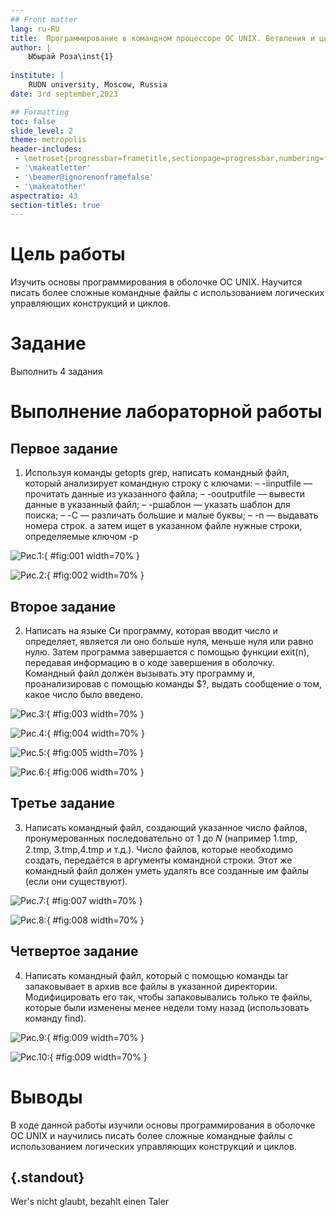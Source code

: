 ```yaml
---
## Front matter
lang: ru-RU
title:  Программирование в командном процессоре ОС UNIX. Ветвления и циклы
author: |
	Ыбырай Роза\inst{1}
	
institute: |
	RUDN university, Moscow, Russia
date: 3rd september,2023

## Formatting
toc: false
slide_level: 2
theme: metropolis
header-includes: 
 - \metroset{progressbar=frametitle,sectionpage=progressbar,numbering=fraction}
 - '\makeatletter'
 - '\beamer@ignorenonframefalse'
 - '\makeatother'
aspectratio: 43
section-titles: true
---
```

# Цель работы

Изучить основы программирования в оболочке ОС UNIX. Научится писать более
сложные командные файлы с использованием логических управляющих конструкций
и циклов.

# Задание

Выполнить 4 задания

# Выполнение лабораторной работы

## Первое задание

1. Используя команды getopts grep, написать командный файл, который анализирует
командную строку с ключами:
– -iinputfile — прочитать данные из указанного файла;
– -ooutputfile — вывести данные в указанный файл;
– -pшаблон — указать шаблон для поиска;
– -C — различать большие и малые буквы;
– -n — выдавать номера строк.
а затем ищет в указанном файле нужные строки, определяемые ключом -p

![Рис.1:](image10/lab11.1.jpg){ #fig:001 width=70% }

![Рис.2:](image10/lab11.2.jpg){ #fig:002 width=70% }

## Второе задание

2. Написать на языке Си программу, которая вводит число и определяет, является ли оно
больше нуля, меньше нуля или равно нулю. Затем программа завершается с помощью
функции exit(n), передавая информацию в о коде завершения в оболочку. Командный файл должен вызывать эту программу и, проанализировав с помощью команды
$?, выдать сообщение о том, какое число было введено.

![Рис.3:](image10/lab11.3.jpg){ #fig:003 width=70% }

![Рис.4:](image10/lab11.4.jpg){ #fig:004 width=70% }

![Рис.5:](image10/lab11.5.jpg){ #fig:005 width=70% }

![Рис.6:](image10/lab11.6.jpg){ #fig:006 width=70% }

## Третье задание

3. Написать командный файл, создающий указанное число файлов, пронумерованных
последовательно от 1 до 𝑁 (например 1.tmp, 2.tmp, 3.tmp,4.tmp и т.д.). Число файлов,
которые необходимо создать, передаётся в аргументы командной строки. Этот же командный файл должен уметь удалять все созданные им файлы (если они существуют).

![Рис.7:](image10/lab11.7.jpg){ #fig:007 width=70% }

![Рис.8:](image10/lab11.8.jpg){ #fig:008 width=70% }

## Четвертое задание

4. Написать командный файл, который с помощью команды tar запаковывает в архив
все файлы в указанной директории. Модифицировать его так, чтобы запаковывались
только те файлы, которые были изменены менее недели тому назад (использовать
команду find).

![Рис.9:](image10/lab11.9.jpg){ #fig:009 width=70% }

![Рис.10:](image10/lab11.10.jpg){ #fig:009 width=70% }

# Выводы

В ходе данной работы изучили основы программирования в оболочке ОС UNIX и научились писать более сложные командные файлы с использованием логических управляющих конструкций и циклов.


## {.standout}

Wer's nicht glaubt, bezahlt einen Taler
